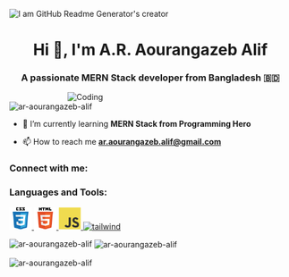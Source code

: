 ![I am GitHub Readme Generator's creator](https://64.media.tumblr.com/54805606e41234da265775f4ee8631ef/41d4a35f37c5abf1-f6/s1280x1920/c86995ddee2840dabfff99995367a58ed1382687.gif)
<h1 align="center">Hi 👋, I'm A.R. Aourangazeb Alif</h1>
<h3 align="center">A passionate MERN Stack developer from Bangladesh 🇧🇩</h3>
<img align="right" alt="Coding" width="400" src="https://i.redd.it/5c612iy7q5ia1.gif">


<p align="left"> <img src="https://komarev.com/ghpvc/?username=ar-aourangazeb-alif&label=Profile%20views&color=0e75b6&style=flat" alt="ar-aourangazeb-alif" /> </p>

- 🌱 I’m currently learning **MERN Stack from Programming Hero**

- 📫 How to reach me **ar.aourangazeb.alif@gmail.com**

<h3 align="left">Connect with me:</h3>
<p align="left">
</p>

<h3 align="left">Languages and Tools:</h3>
<p align="left"> <a href="https://www.w3schools.com/css/" target="_blank" rel="noreferrer"> <img src="https://raw.githubusercontent.com/devicons/devicon/master/icons/css3/css3-original-wordmark.svg" alt="css3" width="40" height="40"/> </a> <a href="https://www.w3.org/html/" target="_blank" rel="noreferrer"> <img src="https://raw.githubusercontent.com/devicons/devicon/master/icons/html5/html5-original-wordmark.svg" alt="html5" width="40" height="40"/> </a> <a href="https://developer.mozilla.org/en-US/docs/Web/JavaScript" target="_blank" rel="noreferrer"> <img src="https://raw.githubusercontent.com/devicons/devicon/master/icons/javascript/javascript-original.svg" alt="javascript" width="40" height="40"/> </a> <a href="https://tailwindcss.com/" target="_blank" rel="noreferrer"> <img src="https://www.vectorlogo.zone/logos/tailwindcss/tailwindcss-icon.svg" alt="tailwind" width="40" height="40"/> </a> </p>

<p><img align="left" src="https://github-readme-stats.vercel.app/api/top-langs?username=ar-aourangazeb-alif&show_icons=true&locale=en&layout=compact" alt="ar-aourangazeb-alif" /></p>

<p>&nbsp;<img align="center" src="https://github-readme-stats.vercel.app/api?username=ar-aourangazeb-alif&show_icons=true&locale=en" alt="ar-aourangazeb-alif" /></p>

<p><img align="center" src="https://github-readme-streak-stats.herokuapp.com/?user=ar-aourangazeb-alif&" alt="ar-aourangazeb-alif" /></p>
